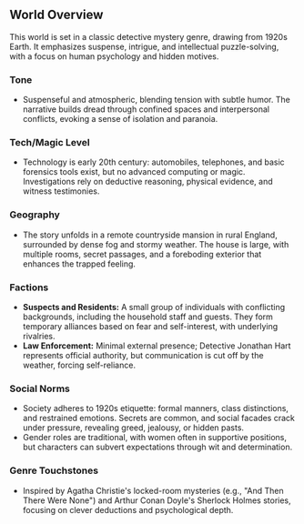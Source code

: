 ## World Overview
This world is set in a classic detective mystery genre, drawing from 1920s Earth. It emphasizes suspense, intrigue, and intellectual puzzle-solving, with a focus on human psychology and hidden motives.

### Tone
- Suspenseful and atmospheric, blending tension with subtle humor. The narrative builds dread through confined spaces and interpersonal conflicts, evoking a sense of isolation and paranoia.

### Tech/Magic Level
- Technology is early 20th century: automobiles, telephones, and basic forensics tools exist, but no advanced computing or magic. Investigations rely on deductive reasoning, physical evidence, and witness testimonies.

### Geography
- The story unfolds in a remote countryside mansion in rural England, surrounded by dense fog and stormy weather. The house is large, with multiple rooms, secret passages, and a foreboding exterior that enhances the trapped feeling.

### Factions
- **Suspects and Residents:** A small group of individuals with conflicting backgrounds, including the household staff and guests. They form temporary alliances based on fear and self-interest, with underlying rivalries.
- **Law Enforcement:** Minimal external presence; Detective Jonathan Hart represents official authority, but communication is cut off by the weather, forcing self-reliance.

### Social Norms
- Society adheres to 1920s etiquette: formal manners, class distinctions, and restrained emotions. Secrets are common, and social facades crack under pressure, revealing greed, jealousy, or hidden pasts.
- Gender roles are traditional, with women often in supportive positions, but characters can subvert expectations through wit and determination.

### Genre Touchstones
- Inspired by Agatha Christie's locked-room mysteries (e.g., "And Then There Were None") and Arthur Conan Doyle's Sherlock Holmes stories, focusing on clever deductions and psychological depth.